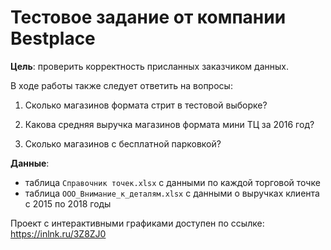# Тестовое задание от компании Bestplace

**Цель**: проверить корректность присланных заказчиком данных.

В ходе работы также следует ответить на вопросы:

   1. Сколько магазинов формата стрит в тестовой выборке?

   2. Какова средняя выручка магазинов формата мини ТЦ за 2016 год?
   
   3. Сколько магазинов с бесплатной парковкой?
    
**Данные**:

   - таблица `Справочник точек.xlsx` с данными по каждой торговой точке
   - таблица `ООО_Внимание_к_деталям.xlsx` с данными о выручках клиента с 2015 по 2018 годы
    
Проект с интерактивными графиками доступен по ссылке: https://inlnk.ru/3Z8ZJ0
